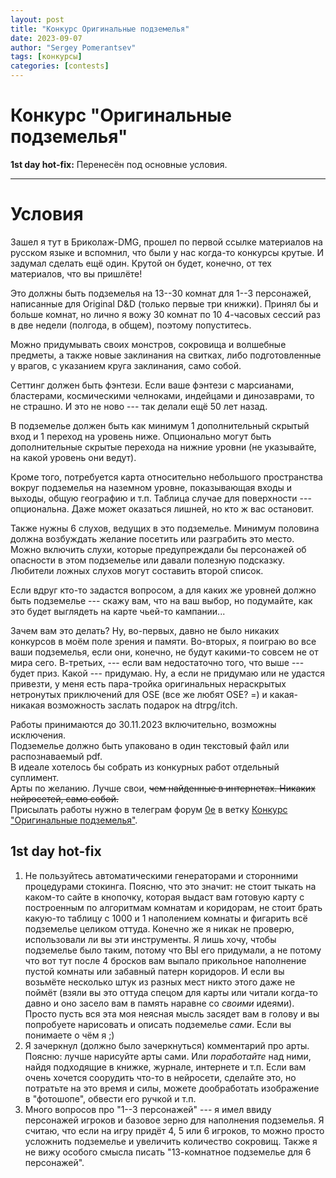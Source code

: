 ```yaml
---
layout: post
title: "Конкурс Оригинальные подземелья"
date: 2023-09-07
author: "Sergey Pomerantsev"
tags: [конкурсы]
categories: [contests]
---
```


# Конкурс "Оригинальные подземелья"

**1st day hot-fix:**
Перенесён под основные условия.

---

# Условия

Зашел я тут в Бриколаж-DMG, прошел по первой ссылке материалов на русском языке и вспомнил, что были у нас когда-то конкурсы крутые. И задумал сделать ещё один. Крутой он будет, конечно, от тех материалов, что вы пришлёте!

Это должны быть подземелья на 13--30 комнат для 1--3 персонажей, написанные для Original D&D (только первые три книжки). Принял бы и больше комнат, но лично я вожу 30 комнат по 10 4-часовых сессий раз в две недели (полгода, в общем), поэтому попуститесь.

Можно придумывать своих монстров, сокровища и волшебные предметы, а также новые заклинания на свитках, либо подготовленные у врагов, с указанием круга заклинания, само собой.

Сеттинг должен быть фэнтези. Если ваше фэнтези с марсианами, бластерами, космическими челноками, индейцами и динозаврами, то не страшно. И это не ново --- так делали ещё 50 лет назад.

В подземелье должен быть как минимум 1 дополнительный скрытый вход и 1 переход на уровень ниже. Опционально могут быть дополнительные скрытые перехода на нижние уровни (не указывайте, на какой уровень они ведут).

Кроме того, потребуется карта относительно небольшого пространства вокруг подземелья на наземном уровне, показывающая входы и выходы, общую географию и т.п. Таблица случае для поверхности --- опциональна. Даже может оказаться лишней, но кто ж вас остановит.

Также нужны 6 слухов, ведущих в это подземелье. Минимум половина должна возбуждать желание посетить или разграбить это место. Можно включить слухи, которые предупреждали бы персонажей об опасности в этом подземелье или давали полезную подсказку. Любители ложных слухов могут составить второй список.

Если вдруг кто-то задастся вопросом, а для каких же уровней должно быть подземелье --- скажу вам, что на ваш выбор, но подумайте, как это будет выглядеть на карте чьей-то кампании...

Зачем вам это делать?
Ну, во-первых, давно не было никаких конкурсов в моём поле зрения и памяти.
Во-вторых, я поиграю во все ваши подземелья, если они, конечно, не будут какими-то совсем не от мира сего.
В-третьих, --- если вам недостаточно того, что выше --- будет приз. Какой --- придумаю. Ну, а если не придумаю или не удастся привезти, у меня есть пара-тройка оригинальных нераскрытых нетронутых приключений для OSE (все же любят OSE? =) и какая-никакая возможность заслать подарок на dtrpg/itch.

Работы принимаются до 30.11.2023 включительно, возможны исключения.  
Подземелье должно быть упаковано в один текстовый файл или распознаваемый pdf.  
В идеале хотелось бы собрать из конкурных работ отдельный суплимент.  
Арты по желанию. Лучше свои, ~~чем найденные в интернетах. Никаких нейросетей, само собой.~~  
Присылать работы нужно в телеграм форум [0e](https://t.me/originaldnd) в ветку [Конкурс "Оригинальные подземелья"](https://t.me/originaldnd/1029).

## 1st day hot-fix

1. Не пользуйтесь автоматическими генераторами и сторонними процедурами стокинга. Поясню, что это значит: не стоит тыкать на каком-то сайте в кнопочку, которая выдаст вам готовую карту с построенным по алгоритмам комнатам и коридорам, не стоит брать какую-то таблицу с 1000 и 1 наполением комнаты и фигарить всё подземелье целиком оттуда. Конечно же я никак не проверю, использовали ли вы эти инструменты. Я лишь хочу, чтобы подземелье было таким, потому что ВЫ его придумали, а не потому что вот тут после 4 бросков вам выпало прикольное наполнение пустой комнаты или забавный патерн коридоров. И если вы возьмёте несколько штук из разных мест никто этого даже не поймёт (взяли вы это оттуда спецом для карты или читали когда-то давно и оно засело вам в память наравне со *своими* идеями). Просто пусть вся эта моя неясная мысль засядет вам в голову и вы попробуете нарисовать и описать подземелье *сами*. Если вы понимаете о чём я ;)
2. Я зачеркнул (должно было зачеркнуться) комментарий про арты. Поясню: лучше нарисуйте арты сами. Или *поработайте* над ними, найдя подходящие в книжке, журнале, интернете и т.п. Если вам очень хочется соорудить что-то в нейросети, сделайте это, но потратьте на это время и силы, можете дообработать изображение в "фотошопе", обвести его ручкой и т.п.
3. Много вопросов про "1--3 персонажей" --- я имел ввиду персонажей игроков и базовое зерно для наполнения подземелья. Я считаю, что если на игру придёт 4, 5 или 6 игроков, то можно просто усложнить подземелье и увеличить количество сокровищ. Также я не вижу особого смысла писать "13-комнатное подземелье для 6 персонажей".
